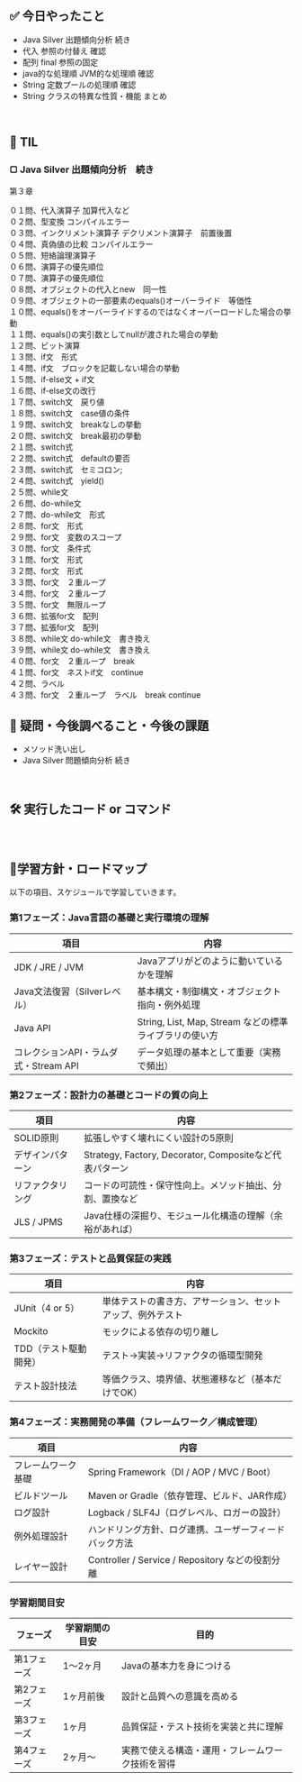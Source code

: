 ## ✅ 今日やったこと
- Java Silver 出題傾向分析 続き
- 代入 参照の付替え 確認
- 配列 final 参照の固定
- java的な処理順 JVM的な処理順 確認
- String 定数プールの処理順 確認
- String クラスの特異な性質・機能 まとめ

<br>

## 📌 TIL
### ▢ Java Silver 出題傾向分析　続き
第３章<br>

０１問、代入演算子 加算代入など<br>
０２問、型変換 コンパイルエラー<br>
０３問、インクリメント演算子 デクリメント演算子　前置後置<br>
０４問、真偽値の比較 コンパイルエラー<br>
０５問、短絡論理演算子<br>
０６問、演算子の優先順位<br>
０７問、演算子の優先順位<br>
０８問、オブジェクトの代入とnew　同一性<br>
０９問、オブジェクトの一部要素のequals()オーバーライド　等価性<br>
１０問、equals()をオーバーライドするのではなくオーバーロードした場合の挙動<br>
１１問、equals()の実引数としてnullが渡された場合の挙動<br>
１２問、ビット演算<br>
１３問、if文　形式<br>
１４問、if文　ブロックを記載しない場合の挙動<br>
１５問、if-else文 + if文<br>
１６問、if-else文の改行<br>
１７問、switch文　戻り値<br>
１８問、switch文　case値の条件<br>
１９問、switch文　breakなしの挙動<br>
２０問、switch文　break最初の挙動<br>
２１問、switch式　<br>
２２問、switch式　defaultの要否<br>
２３問、switch式　セミコロン;<br>
２４問、switch式　yield()<br>
２５問、while文<br>
２６問、do-while文<br>
２７問、do-while文　形式<br>
２８問、for文　形式<br>
２９問、for文　変数のスコープ<br>
３０問、for文　条件式<br>
３１問、for文　形式<br>
３２問、for文　形式<br>
３３問、for文　２重ループ<br>
３４問、for文　２重ループ<br>
３５問、for文　無限ループ<br>
３６問、拡張for文　配列<br>
３７問、拡張for文　配列<br>
３８問、while文 do-while文　書き換え<br>
３９問、while文 do-while文　書き換え<br>
４０問、for文　２重ループ　break<br>
４１問、for文　ネストif文　continue<br>
４２問、ラベル<br>
４３問、for文　２重ループ　ラベル　break continue<br>


## 🤔 疑問・今後調べること・今後の課題
- メソッド洗い出し
- Java Silver 問題傾向分析 続き

<br>

## 🛠️ 実行したコード or コマンド
### 
<br>

##  🧩学習方針・ロードマップ
以下の項目、スケジュールで学習していきます。

### **第1フェーズ：Java言語の基礎と実行環境の理解**

| 項目 | 内容 |
| --- | --- |
| JDK / JRE / JVM | Javaアプリがどのように動いているかを理解 |
| Java文法復習（Silverレベル） | 基本構文・制御構文・オブジェクト指向・例外処理 |
| Java API | String, List, Map, Stream などの標準ライブラリの使い方 |
| コレクションAPI・ラムダ式・Stream API | データ処理の基本として重要（実務で頻出） |

### **第2フェーズ：設計力の基礎とコードの質の向上**

| 項目 | 内容 |
| --- | --- |
| SOLID原則 | 拡張しやすく壊れにくい設計の5原則 |
| デザインパターン | Strategy, Factory, Decorator, Compositeなど代表パターン |
| リファクタリング | コードの可読性・保守性向上。メソッド抽出、分割、置換など |
| JLS / JPMS | Java仕様の深掘り、モジュール化構造の理解（余裕があれば） |

### **第3フェーズ：テストと品質保証の実践**

| 項目 | 内容 |
| --- | --- |
| JUnit（4 or 5） | 単体テストの書き方、アサーション、セットアップ、例外テスト |
| Mockito | モックによる依存の切り離し |
| TDD（テスト駆動開発） | テスト→実装→リファクタの循環型開発 |
| テスト設計技法 | 等価クラス、境界値、状態遷移など（基本だけでOK） |

### **第4フェーズ：実務開発の準備（フレームワーク／構成管理）**

| 項目 | 内容 |
| --- | --- |
| フレームワーク基礎 | Spring Framework（DI / AOP / MVC / Boot） |
| ビルドツール | Maven or Gradle（依存管理、ビルド、JAR作成） |
| ログ設計 | Logback / SLF4J（ログレベル、ロガーの設計） |
| 例外処理設計 | ハンドリング方針、ログ連携、ユーザーフィードバック方法 |
| レイヤー設計 | Controller / Service / Repository などの役割分離 |

### 学習期間目安

| フェーズ | 学習期間の目安 | 目的 |
| --- | --- | --- |
| 第1フェーズ | 1～2ヶ月 | Javaの基本力を身につける |
| 第2フェーズ | 1ヶ月前後 | 設計と品質への意識を高める |
| 第3フェーズ | 1ヶ月 | 品質保証・テスト技術を実装と共に理解 |
| 第4フェーズ | 2ヶ月～ | 実務で使える構造・運用・フレームワーク技術を習得 |